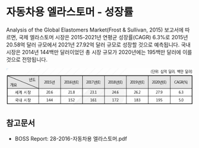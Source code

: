 # 자동차용 엘라스토머 - 성장률

Analysis of the Global Elastomers Market(Frost & Sullivan, 2015) 보고서에 따르면, 국제 엘라스토머 시장은 2015-2021년 연평균 성장률(CAGR) 6.3%로 2015년 20.58억 달러 규모에서 2021년 27.92억 달러 규모로 성장할 것으로 예측됩니다. 국내 시장은 2014년 144백만 달러이었던 총 시장 규모가 2020년에는 195백만 달러에 이를 것으로 전망됩니다.


![](./images/자동차용엘라스토머_Q14_1_4.PNG)


## 참고문서
- BOSS Report: 28-2016-자동차용 엘라스토머.pdf

